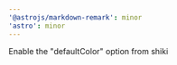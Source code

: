 ```yaml
---
'@astrojs/markdown-remark': minor
'astro': minor
---
```


Enable the "defaultColor" option from shiki
